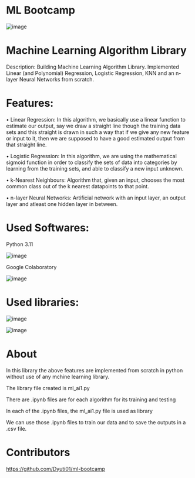 # ML Bootcamp

![image](https://user-images.githubusercontent.com/112813661/228872019-af7e9f83-8301-4912-a380-9fc8f7301c46.png)

# Machine Learning Algorithm Library

Description: Building Machine Learning Algorithm Library.
Implemented Linear (and Polynomial) Regression, Logistic Regression, KNN and an n-layer Neural Networks from scratch.

# Features:
•	Linear Regression: 
In this algorithm, we basically use a linear function to estimate our output, say we draw a straight line though the training data sets and this straight is drawn in such a way that if we give any new feature or input to it, then we are supposed to have a good estimated output from that straight line. 

•	Logistic Regression: 
In this algorithm, we are using the mathematical sigmoid function in order to classify the sets of data into categories by learning from the training sets, and able to classify a new input unknown.

•	k-Nearest Neighbours: 
Algorithm that, given an input, chooses the most common class out of the k nearest datapoints to that point.

•	n-layer Neural Networks: 
Artificial network with an input layer, an output layer and atleast one hidden layer in between.

# Used Softwares:
Python 3.11

![image](https://user-images.githubusercontent.com/112813661/228876719-e19342ba-691f-443d-b82c-469a286c6380.png)

Google Colaboratory

![image](https://user-images.githubusercontent.com/112813661/228879302-58d23f2a-46a7-44d3-a7a8-9e53c91ffb22.png)



# Used libraries:

![image](https://user-images.githubusercontent.com/112813661/228873843-b4dc33d5-2fc0-41a8-b422-7a8ac4f17c2d.png)

![image](https://user-images.githubusercontent.com/112813661/229074595-b66c2f54-6630-4f0b-90ff-f1421ddcf5b0.png)

# About
In this library the above features are implemented from scratch in python without use of any mchine learning library.

The library file created is ml_ai1.py

There are .ipynb files are for each algorithm for its training and testing

In each of the .ipynb files, the ml_ai1.py file is used as library

We can use those .ipynb files to train our data and to save the outputs in a .csv file.

# Contributors

https://github.com/Dyuti01/ml-bootcamp
